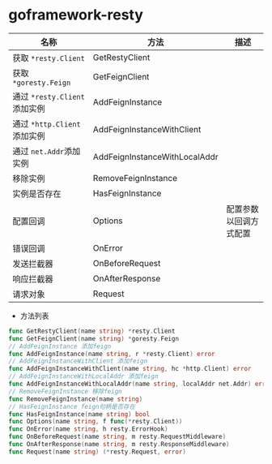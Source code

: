 # goframework-resty

| 名称                     |方法| 描述          |
|------------------------| --- |-------------|
| 获取 `*resty.Client`     | GetRestyClient |             |
| 获取 `*goresty.Feign`    | GetFeignClient ||
| 通过 `*resty.Client`添加实例 | AddFeignInstance              ||
| 通过 `*http.Client`添加实例  | AddFeignInstanceWithClient    ||
| 通过 `net.Addr`添加实例      | AddFeignInstanceWithLocalAddr ||
| 移除实例                   | RemoveFeignInstance     ||
| 实例是否存在                 | HasFeignInstance        ||
| 配置回调                   | Options                 | 配置参数以回调方式配置 |
| 错误回调                   | OnError                 ||
| 发送拦截器                  | OnBeforeRequest         ||
| 响应拦截器                  | OnAfterResponse         ||
| 请求对象                   | Request                 ||

- 方法列表

```go
func GetRestyClient(name string) *resty.Client
func GetFeignClient(name string) *goresty.Feign
// AddFeignInstance 添加feign
func AddFeignInstance(name string, r *resty.Client) error
// AddFeignInstanceWithClient 添加feign
func AddFeignInstanceWithClient(name string, hc *http.Client) error
// AddFeignInstanceWithLocalAddr 添加feign
func AddFeignInstanceWithLocalAddr(name string, localAddr net.Addr) error
// RemoveFeignInstance 移除feign
func RemoveFeignInstance(name string)
// HasFeignInstance feign句柄是否存在
func HasFeignInstance(name string) bool
func Options(name string, f func(*resty.Client))
func OnError(name string, h resty.ErrorHook)
func OnBeforeRequest(name string, m resty.RequestMiddleware)
func OnAfterResponse(name string, m resty.ResponseMiddleware)
func Request(name string) (*resty.Request, error)
```